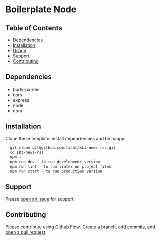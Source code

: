 # Boilerplate Node

## Table of Contents
- [Dependencies](#dependencies)
- [Installation](#installation)
- [Usage](#usage)
- [Support](#support)
- [Contributing](#contributing)

## Dependencies
- body-parser
- cors
- express
- node
- npm

## Installation
Clone these template, install dependencies and be happy:

```sh
  git clone git@github.com:tvsbt/sbt-news-rss.git
  cd sbt-news-rss
  npm i
  npm run dev - to run development version
  npm run lint - to run linter on project files
  npm run start - to run production version
```

## Support

Please [open an issue](https://github.com/tvsbt/boilerplate-node/issues/new) for support.

## Contributing

Please contribute using [Github Flow](https://guides.github.com/introduction/flow/). Create a branch, add commits, and [open a pull request](https://github.com/tvsbt/boilerplate-node/compare/).
